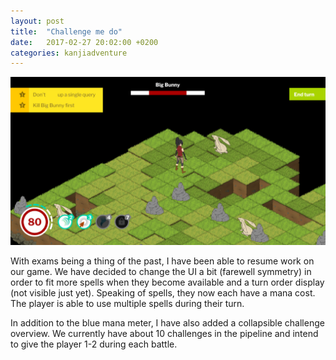 ```yaml
---
layout: post
title:  "Challenge me do"
date:   2017-02-27 20:02:00 +0200
categories: kanjiadventure
---
```


![Challenges interface](/assets/images/challenges.jpg)

With exams being a thing of the past, I have been able to resume work on our game. We have decided to change the UI a bit (farewell symmetry) in order to fit more spells when they become available and a turn order display (not visible just yet). Speaking of spells, they now each have a mana cost. The player is able to use multiple spells during their turn.

In addition to the blue mana meter, I have also added a collapsible challenge overview. We currently have about 10 challenges in the pipeline and intend to give the player 1-2 during each battle.
